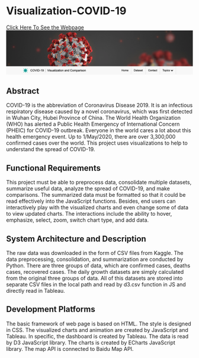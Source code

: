 # Visualization-COVID-19
<a href="https://gh920.github.io/Visualization-COVID-19/">Click Here To See the Webpage<br><img src="images/preview.png"></a>
## Abstract
COVID-19 is the abbreviation of Coronavirus Disease 2019. It is an infectious respiratory disease caused by a novel coronavirus, which was first detected in Wuhan City, Hubei Province of China. The World Health Organization (WHO) has alerted a Public Health Emergency of International Concern (PHEIC) for COVID-19 outbreak. Everyone in the world cares a lot about this health emergency event. Up to 1/May/2020, there are over 3,300,000 confirmed cases over the world. This project uses visualizations to help to understand the spread of COVID-19.

## Functional Requirements
This project must be able to preprocess data, consolidate multiple datasets, summarize useful data, analyze the spread of COVID-19, and make comparisons. The summarized data must be formatted so that it could be read effectively into the JavaScript functions. Besides, end users can interactively play with the visualized charts and even change some of data to view updated charts. The interactions include the ability to hover, emphasize, select, zoom, switch chart type, and add data.

## System Architecture and Description
The raw data was downloaded in the form of CSV files from Kaggle. The data preprocessing, consolidation, and summarization are conducted by Python. There are three groups of data, which are confirmed cases, deaths cases, recovered cases. The daily growth datasets are simply calculated from the original three groups of data. All of this datasets are stored into separate CSV files in the local path and read by d3.csv function in JS and directly read in Tableau.

## Development Platforms
The basic framework of web page is based on HTML. The style is designed in CSS. The visualized charts and animation are created by JavaScript and Tableau. In specific, the dashboard is created by Tableau. The data is read by D3 JavaScript library. The charts is created by ECharts JavaScript library. The map API is connected to Baidu Map API.
